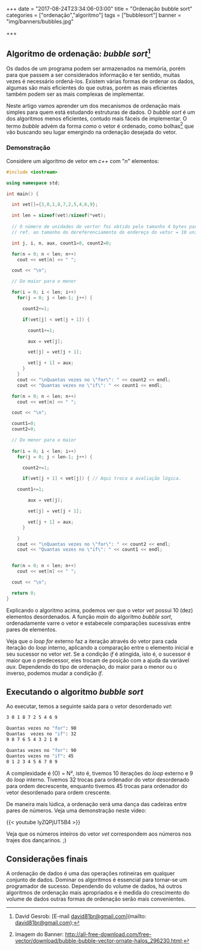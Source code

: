 +++
date = "2017-08-24T23:34:06-03:00"
title = "Ordenação bubble sort"
categories = ["ordenação","algoritmo"]
tags = ["bubblesort"]
banner = "img/banners/bubbles.jpg"

+++

## Algoritmo de ordenação: _bubble sort_[^fa]

Os dados de um programa podem ser armazenados na memória, porém para que passem a ser considerados informação e ter sentido, muitas vezes é necessário ordená-los. Existem várias formas de ordenar os dados, algumas são mais eficientes do que outras, porém as mais eficientes também podem ser as mais complexas de implementar.

Neste artigo vamos aprender um dos mecanismos de ordenação mais simples para quem está estudando estruturas de dados. O _bubble sort_ é um dos algoritmos menos eficientes, contudo mais fáceis de implementar. O termo _bubble_ advém da forma como o vetor é ordenado, como bolhas[^f1] que vão buscando seu lugar emergindo na ordenação desejada do vetor.

### Demonstração

Considere um algoritmo de vetor em _c++_ com "_n_" elementos:

```c++
#include <iostream>

using namespace std;

int main() {

  int vet[]={3,0,1,8,7,2,5,4,6,9};

  int len = sizeof(vet)/sizeof(*vet);
  
  // O número de unidades do vertor foi obtido pelo tamanho 4 bytes para cada elemento inteiro no array = 40 bytes / 4 bytes
  // ref. ao tamanho do dereferenciamento do endereço do vetor = 10 unidades. Assim sabemos o limite "len" do vetor "vet".

  int j, i, n, aux, count1=0, count2=0;

  for(n = 0; n < len; n++)
    cout << vet[n] << " ";

  cout << "\n";

  // Do maior para o menor

  for(i = 0; i < len; i++)
    for(j = 0; j < len-1; j++) {

	  count2+=1;

      if(vet[j] < vet[j + 1]) {

		count1+=1;

        aux = vet[j];

        vet[j] = vet[j + 1];

        vet[j + 1] = aux;
      }
    }
	cout << "\nQuantas vezes no \"for\": " << count2 << endl;
	cout << "Quantas vezes no \"if\": " << count1 << endl;

  for(n = 0; n < len; n++)
    cout << vet[n] << " ";

  cout << "\n";

  count1=0;
  count2=0;

  // Do menor para o maior
  
  for(i = 0; i < len; i++)
    for(j = 0; j < len-1; j++) {

      count2+=1;

      if(vet[j + 1] < vet[j]) { // Aqui troca a avaliação lógica.

	count1+=1;

        aux = vet[j];

        vet[j] = vet[j + 1];

        vet[j + 1] = aux;
      }

    }
	cout << "\nQuantas vezes no \"for\": " << count2 << endl;
	cout << "Quantas vezes no \"if\": " << count1 << endl;


  for(n = 0; n < len; n++)
	cout << vet[n] << " ";

  cout << "\n";

  return 0;
}
```

Explicando o algoritmo acima, podemos ver que o vetor _vet_ possui 10 (dez) elementos desordenados. A função _main_ do algoritmo _bubble sort_, ordenadamente varre o vetor e estabecele comparações sucessivas entre pares de elementos.

Veja que o _loop_ _for_ externo faz a iteração através do vetor para cada iteração do _loop_ interno, aplicando a comparação entre o elemento inicial e seu sucessor no vetor _vet_. Se a condição _if_ é atingida, isto é, o sucessor é maior que o predecessor, eles trocam de posição com a ajuda da variável _aux_. Dependendo do tipo de ordenação, do maior para o menor ou o inverso, podemos mudar a condição _if_.


## Executando o algoritmo _bubble sort_

Ao executar, temos a seguinte saída para o vetor desordenado _vet_:

```sh
3 0 1 8 7 2 5 4 6 9

Quantas vezes no "for": 90
Quantas  vezes no "if": 32
9 8 7 6 5 4 3 2 1 0 

Quantas vezes no "for": 90
Quantos vezes no "if": 45
0 1 2 3 4 5 6 7 8 9 

```

A complexidade é (O) = N², isto é, tivemos 10 iterações do _loop_ externo  e 9 do _loop_ interno. Tivemos 32 trocas para ordenador do vetor desordenado para ordem decrescente, enquanto tivemos 45 trocas para ordenador do vetor desordenado para ordem crescente.

De maneira mais lúdica, a ordenação será uma dança das cadeiras entre pares de números. 
Veja uma demonstração neste vídeo:

{{< youtube  lyZQPjUT5B4 >}}

Veja que os números inteiros do vetor _vet_ correspondem aos números nos trajes dos dançarinos. ;)

## Considerações finais

A ordenação de dados é uma das operações rotineiras em qualquer conjunto de dados. Dominar os algoritmos é essencial para tornar-se um programador de sucesso. Dependendo do volume de dados, há outros algoritmos de ordenação mais apropriados e è medida do crescimento do volume de dados outras formas de ordenação serão mais convenientes.

[^fa]: David Gesrob: [E-mail david81br@gmail.com](mailto: david81br@gmail.com);
[^f1]: Imagem do Banner: http://all-free-download.com/free-vector/download/bubble-bubble-vector-ornate-halos_296230.html;

